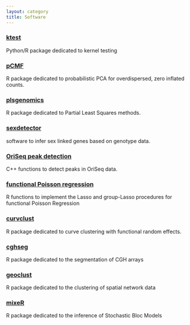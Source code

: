 ```yaml
---
layout: category
title: Software
---
```


### [ktest](https://github.com/AnthoOzier/ktest)

Python/R package dedicated to kernel testing

### [pCMF](https://r-forge.r-project.org/R/?group_id=2275)

R package dedicated to probabilistic PCA for overdispersed, zero inflated counts.

### [plsgenomics](https://cran.r-project.org/web/packages/plsgenomics/index.html)

R package dedicated to Partial Least Squares methods.

### [sexdetector](http://lbbe.univ-lyon1.fr/-SEX-DETector-.html)

software to infer sex linked genes based on genotype data.

### <a href="{{ '/assets/soft/scan-method.zip' | prepend: site.baseurl | prepend: site.url }}">OriSeq peak detection</a>

C++ functions to detect peaks in OriSeq data.

### <a href="{{ '/assets/soft/FunctionalPoisson.zip' | prepend: site.baseurl | prepend: site.url }}">functional Poisson regression</a>

R functions to implement the Lasso and group-Lasso procedures for functional Poisson Regression

### [curvclust](https://cran.r-project.org/web/packages/curvclust/index.html)

R package dedicated to curve clustering with functional random effects. 

### [cghseg](https://cran.r-project.org/web/packages/cghseg/index.html)

R package dedicated to the segmentation of CGH arrays

### [geoclust](https://lbbe.univ-lyon1.fr/geoclust)

R package dedicated to the clustering of spatial network data

### [mixeR](https://cran.r-project.org/web/packages/mixer/index.html)

R package dedicated to the inference of Stochastic Bloc Models 

